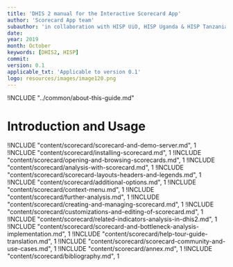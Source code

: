 ```yaml
---
title: 'DHIS 2 manual for the Interactive Scorecard App'
author: 'Scorecard App team'
subauthor: 'in collaboration with HISP UiO, HISP Uganda & HISP Tanzania'
date:
year: 2019
month: October
keywords: [DHIS2, HISP]
commit:
version: 0.1
applicable_txt: 'Applicable to version 0.1'
logo: resources/images/image120.png
---
```

<!--DHIS2-SECTION-ID:index-->

!INCLUDE "../common/about-this-guide.md"

# Introduction and Usage

!INCLUDE "content/scorecard/scorecard-and-demo-server.md", 1
!INCLUDE "content/scorecard/installing-scorecard.md", 1
!INCLUDE "content/scorecard/opening-and-browsing-scorecards.md", 1
!INCLUDE "content/scorecard/analysis-with-scorecard.md", 1
!INCLUDE "content/scorecard/scorecard-layouts-headers-and-legends.md", 1
!INCLUDE "content/scorecard/additional-options.md", 1
!INCLUDE "content/scorecard/context-menu.md", 1
!INCLUDE "content/scorecard/further-analysis.md", 1
!INCLUDE "content/scorecard/creating-and-managing-scorecard.md", 1
!INCLUDE "content/scorecard/customizations-and-editing-of-scorecard.md", 1
!INCLUDE "content/scorecard/related-indicators-analysis-in-dhis2.md", 1
!INCLUDE "content/scorecard/scorecard-and-bottleneck-analysis-implementation.md", 1
!INCLUDE "content/scorecard/help-tour-guide-translation.md", 1
!INCLUDE "content/scorecard/scorecard-community-and-use-cases.md", 1
!INCLUDE "content/scorecard/annex.md", 1
!INCLUDE "content/scorecard/bibliography.md", 1

